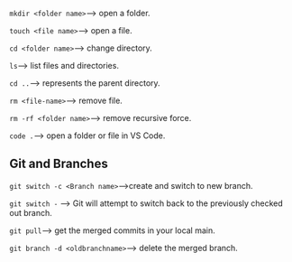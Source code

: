`mkdir <folder name>`--> open a folder.

`touch <file name>`--> open a file.

`cd <folder name>`--> change directory.

`ls`--> list files and directories.

`cd ..`--> represents the parent directory.

`rm <file-name>`--> remove file.

`rm -rf <folder name>`--> remove recursive force.

`code .`--> open a folder or file in VS Code.

## Git and Branches

`git switch -c <Branch name>`-->create and switch to new branch.

`git switch -` --> Git will attempt to switch back to the previously checked out branch.

`git pull`--> get the merged commits in your local main.

`git branch -d <oldbranchname>`--> delete the merged branch.
